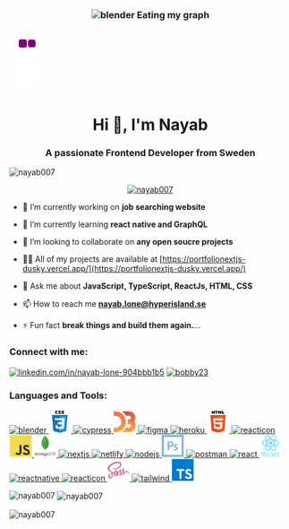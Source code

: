 ## <h3 align="center"> <img src="https://www.clipartmax.com/png/full/434-4340866_svg-transparent-download-a-f-d-aa-orig-pinterest-cobra-snake-cartoon.png" alt="blender" width="40" height="60"/> Eating my graph  </h3>

![snake gif](https://github.com/nayab007/nayab007/blob/output/github-contribution-grid-snake.gif) 

<h1 align="center">Hi 👋, I'm Nayab</h1> 

<h3 align="center">A passionate Frontend Developer from Sweden</h3>

<p align="left"> <img src="https://komarev.com/ghpvc/?username=nayab007&label=Profile%20views&color=0e75b6&style=flat" alt="nayab007" /> </p>

<p align="center"> <a href="https://github.com/ryo-ma/github-profile-trophy"><img src="https://github-profile-trophy.vercel.app/?username=nayab007" alt="nayab007" /></a> </p>

- 🔭 I’m currently working on **job searching website**

- 🌱 I’m currently learning **react native and GraphQL**

- 👯 I’m looking to collaborate on **any open soucre projects**

- 👨‍💻 All of my projects are available at [https://portfolionextjs-dusky.vercel.app/](https://portfolionextjs-dusky.vercel.app/)

- 💬 Ask me about **JavaScript, TypeScript, ReactJs, HTML, CSS**

- 📫 How to reach me **nayab.lone@hyperisland.se**

- ⚡ Fun fact **break things and build them again.**... 

<h3 align="left">Connect with me:</h3>
<p align="left">
<a href="https://linkedin.com/in/linkedin.com/in/nayab-lone-904bbb1b5" target="blank"><img align="center" src="https://raw.githubusercontent.com/rahuldkjain/github-profile-readme-generator/master/src/images/icons/Social/linked-in-alt.svg" alt="linkedin.com/in/nayab-lone-904bbb1b5" height="30" width="40" /></a>
<a href="https://www.leetcode.com/bobby23" target="blank"><img align="center" src="https://raw.githubusercontent.com/rahuldkjain/github-profile-readme-generator/master/src/images/icons/Social/leet-code.svg" alt="bobby23" height="30" width="40" /></a>
</p>

<h3 align="left">Languages and Tools:</h3>
<p align="left"> <a href="https://www.blender.org/" target="_blank" rel="noreferrer"> <img src="https://download.blender.org/branding/community/blender_community_badge_white.svg" alt="blender" width="40" height="40"/> </a> <a href="https://www.w3schools.com/css/" target="_blank" rel="noreferrer"> <img src="https://raw.githubusercontent.com/devicons/devicon/master/icons/css3/css3-original-wordmark.svg" alt="css3" width="40" height="40"/> </a> <a href="https://www.cypress.io" target="_blank" rel="noreferrer"> <img src="https://media.slid.es/avatars/1098231/Cypress_Logomark_Color_Dark_BG.jpg" alt="cypress" width="40" height="40"/> </a> <a href="https://d3js.org/" target="_blank" rel="noreferrer"> <img src="https://raw.githubusercontent.com/devicons/devicon/master/icons/d3js/d3js-original.svg" alt="d3js" width="40" height="40"/> </a> <a href="https://www.figma.com/" target="_blank" rel="noreferrer"> <img src="https://www.vectorlogo.zone/logos/figma/figma-icon.svg" alt="figma" width="40" height="40"/> </a> <a href="https://heroku.com" target="_blank" rel="noreferrer"> <img src="https://www.vectorlogo.zone/logos/heroku/heroku-icon.svg" alt="heroku" width="40" height="40"/> </a> <a href="https://www.w3.org/html/" target="_blank" rel="noreferrer"> <img src="https://raw.githubusercontent.com/devicons/devicon/master/icons/html5/html5-original-wordmark.svg" alt="html5" width="40" height="40"/> </a> <a href="https://developer.mozilla.org/en-US/docs/Web/JavaScript" target="_blank" rel="noreferrer"> <img src="https://www.allianceofceos.com/assets/logos/logo_contentful.png" alt="reacticon" width="40" height="40" /> <img src="https://raw.githubusercontent.com/devicons/devicon/master/icons/javascript/javascript-original.svg" alt="javascript" width="40" height="40"/> </a> <a href="https://www.mongodb.com/" target="_blank" rel="noreferrer"> <img src="https://raw.githubusercontent.com/devicons/devicon/master/icons/mongodb/mongodb-original-wordmark.svg" alt="mongodb" width="40" height="40"/> </a> <a href="https://nextjs.org/" target="_blank" rel="noreferrer"> <img src="https://www.rlogical.com/wp-content/uploads/2021/08/Rlogical-Blog-Images-thumbnail.png" alt="nextjs" width="40" height="40"/> <img src="https://icons-for-free.com/iconfiles/png/128/Netlify-1329545826432483744.png" alt="netlify" width="40" height="40"/> </a> <a href="https://nodejs.org" target="_blank" rel="noreferrer"> <img src="https://e7.pngegg.com/pngimages/1006/374/png-clipart-web-development-node-js-socket-io-javascript-network-socket-modernization-miscellaneous-logo-thumbnail.png" alt="nodejs" background-color="transparent"  width="40" height="40"/> </a> <a href="https://www.photoshop.com/en" target="_blank" rel="noreferrer"> <img src="https://raw.githubusercontent.com/devicons/devicon/master/icons/photoshop/photoshop-line.svg" alt="photoshop" width="40" height="40"/> </a> <a href="https://postman.com" target="_blank" rel="noreferrer"> <img src="https://www.vectorlogo.zone/logos/getpostman/getpostman-icon.svg" alt="postman" width="40" height="40"/> </a> <a href="https://reactjs.org/" target="_blank" rel="noreferrer"> <img src="https://mui.com/static/logo.png" alt="react" width="40" height="40"/> <img src="https://raw.githubusercontent.com/devicons/devicon/master/icons/react/react-original-wordmark.svg" alt="react" width="40" height="40"/> </a> <a href="https://reactnative.dev/" target="_blank" rel="noreferrer"> <img src="https://reactnative.dev/img/header_logo.svg" alt="reactnative" width="40" height="40"/> </a> <a href="https://sass-lang.com" target="_blank" rel="noreferrer"> <img src="https://upload.wikimedia.org/wikipedia/commons/thumb/1/17/GraphQL_Logo.svg/2048px-GraphQL_Logo.svg.png" alt="reacticon" width="40" height="40" /> <img src="https://raw.githubusercontent.com/devicons/devicon/master/icons/sass/sass-original.svg" alt="sass" width="40" height="40"/> </a> <a href="https://tailwindcss.com/" target="_blank" rel="noreferrer"> <img src="https://www.vectorlogo.zone/logos/tailwindcss/tailwindcss-icon.svg" alt="tailwind" width="40" height="40"/> </a> <a href="https://www.typescriptlang.org/" target="_blank" rel="noreferrer"> <img src="https://raw.githubusercontent.com/devicons/devicon/master/icons/typescript/typescript-original.svg" alt="typescript" width="40" height="40"/> </a> </p>

<p><img align="left" src="https://github-readme-stats.vercel.app/api/top-langs?username=nayab007&show_icons=true&locale=en&layout=compact" alt="nayab007" /></p>

<p>&nbsp;<img align="center" src="https://github-readme-stats.vercel.app/api?username=nayab007&show_icons=true&locale=en" alt="nayab007" /></p>

<p><img align="center" src="https://github-readme-streak-stats.herokuapp.com/?user=nayab007&" alt="nayab007" /></p>
